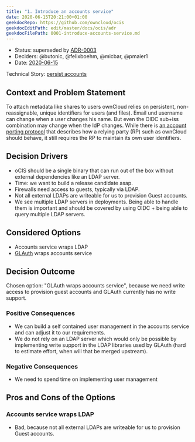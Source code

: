```yaml
---
title: "1. Introduce an accounts service"
date: 2020-06-15T20:21:00+01:00
geekdocRepo: https://github.com/owncloud/ocis
geekdocEditPath: edit/master/docs/ocis/adr
geekdocFilePath: 0001-introduce-accounts-service.md
---
```


* Status: superseded by [ADR-0003](0003-external-user-management.md) <!-- optional -->
* Deciders: @butonic, @felixboehm, @micbar, @pmaier1 <!-- optional -->
* Date: [2020-06-15](https://github.com/owncloud/ocis-accounts/pull/34/commits/2fd05e2b6fe2a47c687bd0c0bc5e1b5c48a585b2) <!-- optional -->

Technical Story: [persist accounts](https://github.com/owncloud/ocis-accounts/pull/34) <!-- optional -->

## Context and Problem Statement

To attach metadata like shares to users ownCloud relies on persistent, non-reassignable, unique identifiers for users (and files). Email und username can change when a user changes his name. But even the OIDC sub+iss combination may change when the IdP changes. While there is [an account porting protocol](https://openid.net/specs/openid-connect-account-porting-1_0.html) that describes how a relying party (RP) such as ownCloud should behave, it still requires the RP to maintain its own user identifiers.

## Decision Drivers <!-- optional -->

* oCIS should be a single binary that can run out of the box without external dependencies like an LDAP server.
* Time: we want to build a release candidate asap.
* Firewalls need access to guests, typically via LDAP.
* Not all external LDAPs are writeable for us to provision Guest accounts.
* We see multiple LDAP servers in deployments. Being able to handle them is important and should be covered by using OIDC + being able to query multiple LDAP servers.

## Considered Options

* Accounts service wraps LDAP
* [GLAuth](https://github.com/glauth/glauth) wraps accounts service

## Decision Outcome

Chosen option: "GLAuth wraps accounts service", because we need write access to provision guest accounts and GLAuth currently has no write support.

### Positive Consequences <!-- optional -->

* We can build a self contained user management in the accounts service and can adjust it to our requirements.
* We do not rely on an LDAP server which would only be possible by implementing write support in the LDAP libraries used by GLAuth (hard to estimate effort, when will that be merged upstream).

### Negative Consequences <!-- optional -->

* We need to spend time on implementing user management

## Pros and Cons of the Options <!-- optional -->

### Accounts service wraps LDAP

* Bad, because not all external LDAPs are writeable for us to provision Guest accounts.

